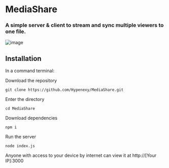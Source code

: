 # MediaShare
### A simple server & client to stream and sync multiple viewers to one file.

![image](https://github.com/Hypenexy/MediaShare/assets/61563710/d37021a2-0867-450f-aef7-14bceca7a117)


## Installation

In a command terminal:

Download the repository
```
git clone https://github.com/Hypenexy/MediaShare.git
```

Enter the directory
```
cd MediaShare
```

Download dependencies
```
npm i
```

Run the server
```
node index.js
```

Anyone with access to your device by internet can view it at http://[Your IP]:3000
